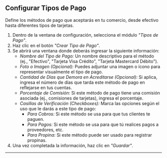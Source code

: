 ## Configurar Tipos de Pago

Define los métodos de pago que aceptarás en tu comercio, desde efectivo hasta diferentes tipos de tarjetas.

1.  Dentro de la ventana de configuración, selecciona el módulo *"Tipos de Pago"*.
2.  Haz clic en el botón *"Crear Tipo de Pago"*.
3.  Se abrirá una ventana donde deberás ingresar la siguiente información:
    * *Nombre del Tipo de Pago:* Un nombre descriptivo para el método (ej., "Efectivo", "Tarjeta Visa Crédito", "Tarjeta Mastercard Débito").
    * *Foto o Imagen (Opcional):* Puedes adjuntar una imagen o ícono para representar visualmente el tipo de pago.
    * *Cantidad de Días que Demora en Acreditarse (Opcional):* Si aplica, ingresa el número de días que tarda este método de pago en reflejarse en tus cuentas.
    * *Porcentaje de Comisión:* Si este método de pago tiene una comisión asociada (ej., comisiones de tarjetas), ingresa el porcentaje.
    * *Casillas de Verificación (Checkboxes):* Marca las opciones según el uso que le darás a este tipo de pago:
        * *Para Cobros:* Si este método se usa para que tus clientes te paguen.
        * *Para Pagos:* Si este método se usa para que tú realices pagos a proveedores, etc.
        * *Para Propina:* Si este método puede ser usado para registrar propinas.
4.  Una vez completada la información, haz clic en *"Guardar"*.

---